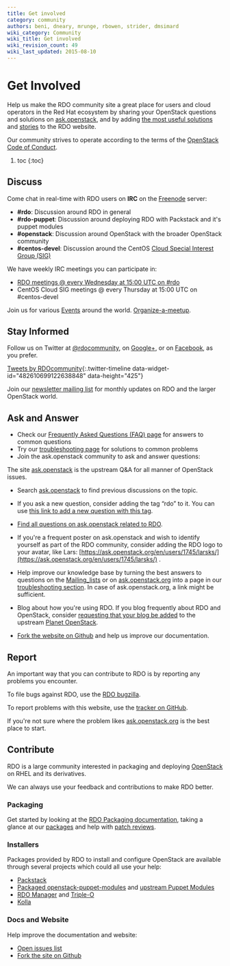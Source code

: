 ```yaml
---
title: Get involved
category: community
authors: beni, dneary, mrunge, rbowen, strider, dmsimard
wiki_category: Community
wiki_title: Get involved
wiki_revision_count: 49
wiki_last_updated: 2015-08-10
---
```


# Get Involved

Help us make the RDO community site a great place for users and cloud operators in the Red Hat ecosystem by sharing your OpenStack questions and solutions on [ask.openstack](http://ask.openstack.org), and by adding [the most useful solutions](/troubleshooting/) and [stories](/documentation/case-studies/) to the RDO website.

Our community strives to operate according to the terms of the
[OpenStack Code of Conduct](https://www.openstack.org/legal/community-code-of-conduct/).

1. toc
{:toc}

## Discuss

Come chat in real-time with RDO users on **IRC** on the [Freenode](http://freenode.net) server:

* **#rdo**: Discussion around RDO in general
* **#rdo-puppet**: Discussion around deploying RDO with Packstack and it's puppet modules
* **#openstack**: Discussion around OpenStack with the broader OpenStack community
* **#centos-devel**: Discussion around the CentOS [Cloud Special Interest Group (SIG)](https://wiki.centos.org/SpecialInterestGroup/Cloud)

We have weekly IRC meetings you can participate in:

* [RDO meetings @ every Wednesday at 15:00 UTC on #rdo](/community/community-meeting)
* CentOS Cloud SIG meetings @ every Thursday at 15:00 UTC on #centos-devel

Join us for various [Events](/events/) around the world. [Organize-a-meetup](/community/organize-a-meetup/).

## Stay Informed

Follow us on Twitter at [@rdocommunity](//twitter.com/rdocommunity), on [Google+](https://plus.google.com/communities/110409030763231732154), or on [Facebook](https://www.facebook.com/rdocommunity), as you prefer.

[Tweets by RDOcommunity](https://twitter.com/RDOcommunity){:.twitter-timeline data-widget-id="482610699122638848" data-height="425"}
<script>!function(d,s,id){var js,fjs=d.getElementsByTagName(s)[0];if(!d.getElementById(id)){js=d.createElement(s);js.id=id;js.src='//platform.twitter.com/widgets.js';fjs.parentNode.insertBefore(js,fjs);}}(document, 'script', 'twitter-wjs');</script>

Join our [newsletter mailing list](//www.redhat.com/mailman/listinfo/rdo-newsletter) for monthly updates on RDO and the larger OpenStack world.

## Ask and Answer

- Check our [Frequently Asked Questions (FAQ) page](/rdo/faq/) for answers to common questions
- Try our [troubleshooting page](/troubleshooting/) for solutions to common problems
- Join the ask.openstack community to ask and answer questions:

The site [ask.openstack](http://ask.openstack.org) is the upstream Q&A for all manner of OpenStack issues.

- Search [ask.openstack](http://ask.openstack.org) to find previous discussions on the topic.
- If you ask a new question, consider adding the tag “rdo” to it. You can use [this link to add a new question with this tag](https://ask.openstack.org/en/questions/ask/?tags=rdo).
- [Find all questions on ask.openstack related to RDO](https://ask.openstack.org/en/questions/scope:all/sort:age-desc/page:1/query:rdo/).
- If you're a frequent poster on ask.openstack and wish to identify yourself as part of the RDO community, consider adding the RDO logo to your avatar, like Lars: [https://ask.openstack.org/en/users/1745/larsks/](https://ask.openstack.org/en/users/1745/larsks/) .

- Help improve our knowledge base by turning the best answers to questions on the [Mailing\_lists](/community/mailing-lists/) or on [ask.openstack.org](http://ask.openstack.org) into a page in our [troubleshooting section](/troubleshooting/). In case of ask.openstack.org, a link might be sufficient.
- Blog about how you're using RDO. If you blog frequently about RDO and OpenStack, consider [requesting that your blog be added](https://wiki.openstack.org/wiki/AddingYourBlog) to the upstream [Planet OpenStack](http://planet.openstack.org/).
- [Fork the website on Github](https://github.com/redhat-openstack/website) and help us improve our documentation.

## Report

An important way that you can contribute to RDO is by reporting any
problems you encounter.

To file bugs against RDO, use the [RDO bugzilla](https://bugzilla.redhat.com/enter_bug.cgi?product=RDO).

To report problems with this website, use the [tracker on
GitHub](https://github.com/redhat-openstack/website/issues).

If you're not sure where the problem likes
[ask.openstack.org](http://ask.openstack.org/) is the best place to
start.

## Contribute

RDO is a large community interested in packaging and deploying [OpenStack](http://www.openstack.org) on RHEL and its derivatives.

We can always use your feedback and contributions to make RDO better.

### Packaging

Get started by looking at the [RDO Packaging documentation](https://www.rdoproject.org/packaging/rdo-packaging.html), taking a glance at our [packages](https://github.com/openstack-packages) and help with [patch reviews](https://review.gerrithub.io/#/q/status:open+project:^openstack-packages/.*,n,z).

### Installers

Packages provided by RDO to install and configure OpenStack are available through several projects which could all use your help:

* [Packstack](https://github.com/openstack/packstack)
* [Packaged openstack-puppet-modules](https://github.com/redhat-openstack/openstack-puppet-modules) and [upstream Puppet Modules](https://wiki.openstack.org/wiki/Puppet)
* [RDO Manager](https://www.rdoproject.org/rdo-manager/) and [Triple-O](https://wiki.openstack.org/wiki/TripleO)
* [Kolla](https://github.com/openstack/kolla)

### Docs and Website

Help improve the documentation and website:

* [Open issues list](https://github.com/redhat-openstack/website/issues)
* [Fork the site on Github](https://github.com/redhat-openstack/website)

